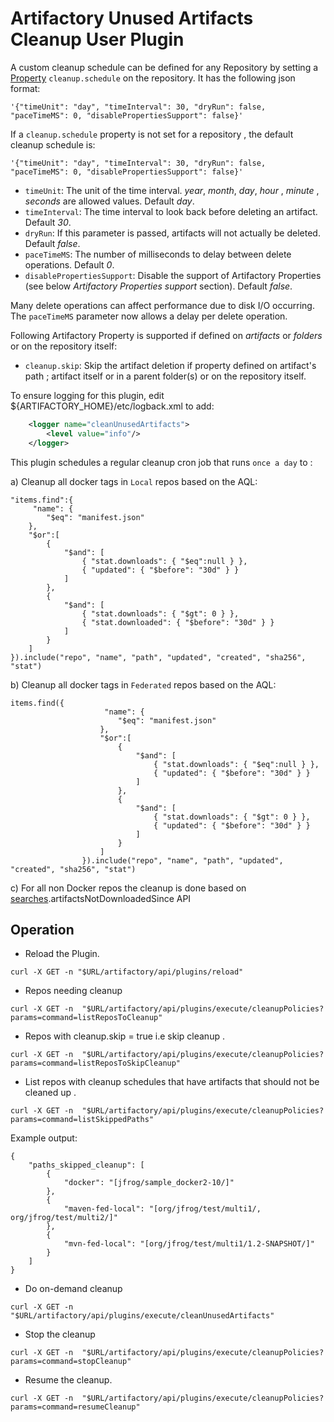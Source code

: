 Artifactory Unused Artifacts Cleanup User Plugin
================================================

A custom cleanup schedule can be defined for any Repository by setting a  
[Property](https://www.jfrog.com/confluence/display/RTF/Properties)
`cleanup.schedule` on the repository. It has the following json format:

```
'{"timeUnit": "day", "timeInterval": 30, "dryRun": false, "paceTimeMS": 0, "disablePropertiesSupport": false}'
```

If a `cleanup.schedule` property is not set for a repository , the default cleanup schedule is:
```
'{"timeUnit": "day", "timeInterval": 30, "dryRun": false, "paceTimeMS": 0, "disablePropertiesSupport": false}'
```

- `timeUnit`: The unit of the time interval. *year*, *month*, *day*, *hour* ,  *minute* ,  *seconds*  are allowed values. Default *day*.
- `timeInterval`: The time interval to look back before deleting an artifact. Default *30*.
- `dryRun`: If this parameter is passed, artifacts will not actually be deleted. Default *false*.
- `paceTimeMS`: The number of milliseconds to delay between delete operations. Default *0*.
- `disablePropertiesSupport`: Disable the support of Artifactory Properties (see below *Artifactory Properties support* section). Default *false*.

Many delete operations can affect performance due to disk I/O occurring. The  `paceTimeMS` parameter now allows a delay per delete operation. 

Following Artifactory  Property is supported if defined on *artifacts* or *folders* or on the repository itself:

- `cleanup.skip`: Skip the artifact deletion if property defined on artifact's path ; artifact itself or in a parent folder(s) or on the repository itself.

To ensure logging for this plugin, edit ${ARTIFACTORY_HOME}/etc/logback.xml to add:
```xml
    <logger name="cleanUnusedArtifacts">
        <level value="info"/>
    </logger>
```

This plugin schedules a regular cleanup cron job that runs `once a day` to :

a) Cleanup all docker tags in `Local` repos based on the AQL:
```
"items.find":{
     "name": {
        "$eq": "manifest.json"
    },
    "$or":[
        {
            "$and": [
                { "stat.downloads": { "$eq":null } },
                { "updated": { "$before": "30d" } }
            ]
        },
        {
            "$and": [
                { "stat.downloads": { "$gt": 0 } },
                { "stat.downloaded": { "$before": "30d" } }
            ]
        }
    ]
}).include("repo", "name", "path", "updated", "created", "sha256", "stat")
```

b) Cleanup all docker tags in `Federated` repos based on the AQL:
```
items.find({
                     "name": {
                        "$eq": "manifest.json"
                    },
                    "$or":[
                        {
                            "$and": [
                                { "stat.downloads": { "$eq":null } },
                                { "updated": { "$before": "30d" } }
                            ]
                        },
                        {
                            "$and": [
                                { "stat.downloads": { "$gt": 0 } },
                                { "updated": { "$before": "30d" } }
                            ]
                        }
                    ]
                }).include("repo", "name", "path", "updated", "created", "sha256", "stat")
```
c) For all non Docker repos the cleanup is done based on 
[searches](https://releases.jfrog.io/artifactory/oss-releases-local/org/artifactory/artifactory-papi/%5BRELEASE%5D/artifactory-papi-%5BRELEASE%5D-javadoc.jar!/org/artifactory/search/Searches.html).artifactsNotDownloadedSince API

Operation
---------

-  Reload the Plugin.

`curl -X GET -n "$URL/artifactory/api/plugins/reload"`

- Repos needing cleanup

`curl -X GET -n  "$URL/artifactory/api/plugins/execute/cleanupPolicies?params=command=listReposToCleanup"`

- Repos with cleanup.skip = true i.e skip cleanup . 

`curl -X GET -n  "$URL/artifactory/api/plugins/execute/cleanupPolicies?params=command=listReposToSkipCleanup"`


- List repos with cleanup schedules that have artifacts that should not be cleaned up  .

`curl -X GET -n  "$URL/artifactory/api/plugins/execute/cleanupPolicies?params=command=listSkippedPaths"`

Example output:
```
{
    "paths_skipped_cleanup": [
        {
            "docker": "[jfrog/sample_docker2-10/]"
        },
        {
            "maven-fed-local": "[org/jfrog/test/multi1/, org/jfrog/test/multi2/]"
        },
        {
            "mvn-fed-local": "[org/jfrog/test/multi1/1.2-SNAPSHOT/]"
        }
    ]
}
```

- Do on-demand cleanup  

`curl -X GET -n  "$URL/artifactory/api/plugins/execute/cleanUnusedArtifacts"`

- Stop the cleanup

`curl -X GET -n  "$URL/artifactory/api/plugins/execute/cleanupPolicies?params=command=stopCleanup"`

- Resume the cleanup.

`curl -X GET -n  "$URL/artifactory/api/plugins/execute/cleanupPolicies?params=command=resumeCleanup"`
